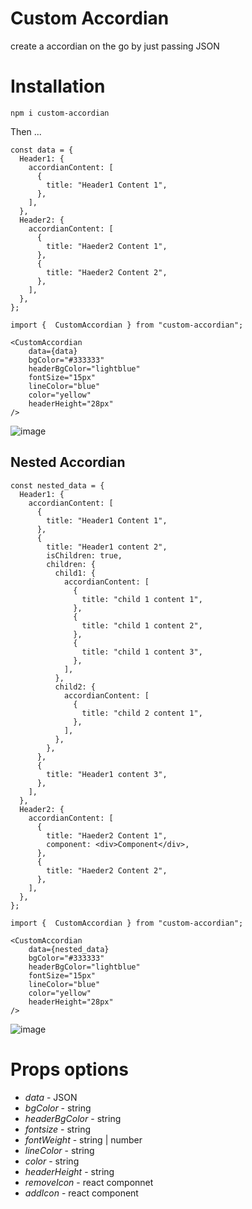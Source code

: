 # Custom Accordian
create a accordian on the go by just passing JSON

 # Installation

`npm i custom-accordian`

Then ...

```
const data = {
  Header1: {
    accordianContent: [
      {
        title: "Header1 Content 1",
      },
    ],
  },
  Header2: {
    accordianContent: [
      {
        title: "Haeder2 Content 1",
      },
      {
        title: "Haeder2 Content 2",
      },
    ],
  },
};
```

```
import {  CustomAccordian } from "custom-accordian";

<CustomAccordian
    data={data}
    bgColor="#333333"
    headerBgColor="lightblue"
    fontSize="15px"
    lineColor="blue"
    color="yellow"
    headerHeight="28px"
/>
```

![image](https://github.com/aqu9/Custom-Accordian/assets/67313757/ae8d8d2b-e705-4cd7-87c9-9c210af157b7)




## Nested Accordian

```
const nested_data = {
  Header1: {
    accordianContent: [
      {
        title: "Header1 Content 1",
      },
      {
        title: "Header1 content 2",
        isChildren: true,
        children: {
          child1: {
            accordianContent: [
              {
                title: "child 1 content 1",
              },
              {
                title: "child 1 content 2",
              },
              {
                title: "child 1 content 3",
              },
            ],
          },
          child2: {
            accordianContent: [
              {
                title: "child 2 content 1",
              },
            ],
          },
        },
      },
      {
        title: "Header1 content 3",
      },
    ],
  },
  Header2: {
    accordianContent: [
      {
        title: "Haeder2 Content 1",
        component: <div>Component</div>,
      },
      {
        title: "Haeder2 Content 2",
      },
    ],
  },
};
```

```
import {  CustomAccordian } from "custom-accordian";

<CustomAccordian
    data={nested_data}
    bgColor="#333333"
    headerBgColor="lightblue"
    fontSize="15px"
    lineColor="blue"
    color="yellow"
    headerHeight="28px"
/>

```
![image](https://github.com/aqu9/Custom-Accordian/assets/67313757/99a1cb9c-0f96-4686-a64d-9691e149e68a)


# Props options
* *data* - JSON
* *bgColor* - string
* *headerBgColor* - string
* *fontsize* - string
* *fontWeight* - string | number
* *lineColor* - string
* *color* - string
* *headerHeight* - string
* *removeIcon* - react componnet
* *addIcon* - react component

 
